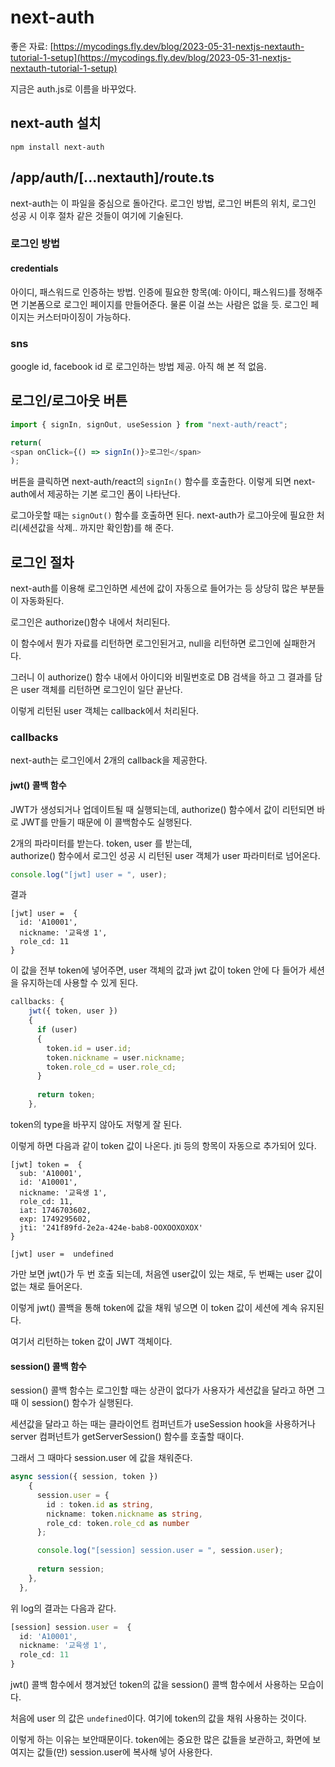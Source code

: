 # next-auth

좋은 자료: [https://mycodings.fly.dev/blog/2023-05-31-nextjs-nextauth-tutorial-1-setup](https://mycodings.fly.dev/blog/2023-05-31-nextjs-nextauth-tutorial-1-setup)

지금은 auth.js로 이름을 바꾸었다.

## next-auth 설치
```
npm install next-auth
```

## /app/auth/[...nextauth]/route.ts
next-auth는 이 파일을 중심으로 돌아간다. 로그인 방법, 로그인 버튼의 위치, 로그인 성공 시 이후 절차 같은 것들이 여기에 기술된다. 

### 로그인 방법

#### credentials
아이디, 패스워드로 인증하는 방법. 인증에 필요한 항목(예: 아이디, 패스워드)를 정해주면 기본폼으로 로그인 페이지를 만들어준다. 물론 이걸 쓰는 사람은 없을 듯. 로그인 페이지는 커스터마이징이 가능하다.


### sns
google id, facebook id 로 로그인하는 방법 제공. 아직 해 본 적 없음.


## 로그인/로그아웃 버튼

```ts
import { signIn, signOut, useSession } from "next-auth/react";

return(
<span onClick={() => signIn()}>로그인</span>
);
```

버튼을 클릭하면 next-auth/react의 `signIn()` 함수를 호출한다. 이렇게 되면 next-auth에서 제공하는 기본 로그인 폼이 나타난다.

로그아웃할 때는 `signOut()` 함수를 호출하면 된다. next-auth가 로그아웃에 필요한 처리(세션값을 삭제.. 까지만 확인함)를 해 준다.


## 로그인 절차

next-auth를 이용해 로그인하면 세션에 값이 자동으로 들어가는 등 상당히 많은 부분들이 자동화된다.

로그인은 authorize()함수 내에서 처리된다.

이 함수에서 뭔가 자료를 리턴하면 로그인된거고, null을 리턴하면 로그인에 실패한거다.

그러니 이 authorize() 함수 내에서 아이디와 비밀번호로 DB 검색을 하고 그 결과를 담은 user 객체를 리턴하면 로그인이 일단 끝난다.

이렇게 리턴된 user 객체는 callback에서 처리된다.

### callbacks

next-auth는 로그인에서 2개의 callback을 제공한다.

#### jwt() 콜백 함수

JWT가 생성되거나 업데이트될 때 실행되는데, authorize() 함수에서 값이 리턴되면 바로 JWT를 만들기 때문에 이 콜백함수도 실행된다.

2개의 파라미터를 받는다. token, user 를 받는데,  
authorize() 함수에서 로그인 성공 시 리턴된 user 객체가 user 파라미터로 넘어온다.

```ts
console.log("[jwt] user = ", user);
```

결과
```
[jwt] user =  {
  id: 'A10001',
  nickname: '교육생 1',
  role_cd: 11
}
```

이 값을 전부 token에 넣어주면, user 객체의 값과 jwt 값이 token 안에 다 들어가 세션을 유지하는데 사용할 수 있게 된다.

```ts
callbacks: {
    jwt({ token, user }) 
    {
      if (user) 
      {
        token.id = user.id;
        token.nickname = user.nickname;                
        token.role_cd = user.role_cd;
      }
      
      return token;
    },
```    
token의 type을 바꾸지 않아도 저렇게 잘 된다.


이렇게 하면 다음과 같이 token 값이 나온다. jti 등의 항목이 자동으로 추가되어 있다.
```
[jwt] token =  {
  sub: 'A10001',
  id: 'A10001',
  nickname: '교육생 1',
  role_cd: 11,
  iat: 1746703602,
  exp: 1749295602,
  jti: '241f89fd-2e2a-424e-bab8-OOXOOXOXOX'
}

[jwt] user =  undefined
```

가만 보면 jwt()가 두 번 호출 되는데, 처음엔 user값이 있는 채로, 두 번째는 user 값이 없는 채로 들어온다.

이렇게 jwt() 콜백을 통해 token에 값을 채워 넣으면 이 token 값이 세션에 계속 유지된다.

여기서 리턴하는 token 값이 JWT 객체이다.


#### session() 콜백 함수

session() 콜백 함수는 로그인할 때는 상관이 없다가 사용자가 세션값을 달라고 하면 그 때 이 session() 함수가 실행된다.

세션값을 달라고 하는 때는 클라이언트 컴퍼넌트가 useSession hook을 사용하거나 server 컴퍼넌트가 getServerSession() 함수를 호출할 때이다.

그래서 그 때마다 session.user 에 값을 채워준다.

```ts
async session({ session, token }) 
    {   
      session.user = {
        id : token.id as string,
        nickname: token.nickname as string,
        role_cd: token.role_cd as number
      };

      console.log("[session] session.user = ", session.user);
      
      return session;
    },
  },
```

위 log의 결과는 다음과 같다.

```ts
[session] session.user =  {
  id: 'A10001',
  nickname: '교육생 1',
  role_cd: 11
}
 ```

jwt() 콜백 함수에서 챙겨놨던 token의 값을 session() 콜백 함수에서 사용하는 모습이다. 

처음에 user 의 값은 `undefined`이다. 여기에 token의 값을 채워 사용하는 것이다. 

이렇게 하는 이유는 보안때문이다. token에는 중요한 많은 값들을 보관하고, 화면에 보여지는 값들(만) session.user에 복사해 넣어 사용한다.